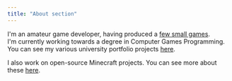 ```yaml
---
title: "About section"
---
```


I'm an amateur game developer, having produced a [few small games](/projects/games).  
I'm currently working towards a degree in Computer Games Programming. You can see my various university portfolio projects [here](/projects/archive?category=university).

I also work on open-source Minecraft projects. You can see more about these [here](/projects/archive?category=minecraft).

